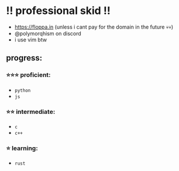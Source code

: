 # ‼️ professional skid ‼️
- https://floppa.in (unless i cant pay for the domain in the future 💀💀)
- @polymorqhism on discord
- i use vim btw

## progress:

### ⭐⭐⭐ proficient:
- `python`
- `js`

### ⭐⭐   intermediate:
- `c`
- `c++`

### ⭐      learning:
- `rust`
